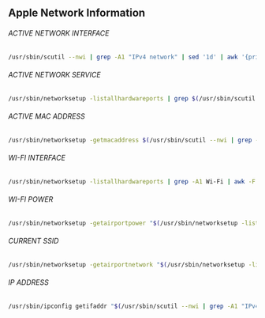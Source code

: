 ## Apple Network Information

###### ACTIVE NETWORK INTERFACE
```bash
/usr/sbin/scutil --nwi | grep -A1 "IPv4 network" | sed '1d' | awk '{print $1}'
```

###### ACTIVE NETWORK SERVICE
```bash
/usr/sbin/networksetup -listallhardwareports | grep $(/usr/sbin/scutil --nwi | grep -A1 "IPv4 network" | sed '1d' | awk '{print $1}') -B1 | awk -F': ' '/Hardware Port/{print $NF}'
```

###### ACTIVE MAC ADDRESS
```bash
/usr/sbin/networksetup -getmacaddress $(/usr/sbin/scutil --nwi | grep -A1 "IPv4 network" | sed '1d' | awk '{print $1}') | awk '{print $3}'
```

###### WI-FI INTERFACE
```bash
/usr/sbin/networksetup -listallhardwareports | grep -A1 Wi-Fi | awk -F': ' '/Device/{print $NF}'
```

###### WI-FI POWER
```bash
/usr/sbin/networksetup -getairportpower "$(/usr/sbin/networksetup -listallhardwareports | grep -A1 Wi-Fi | awk -F': ' '/Device/{print $NF}')" | awk '{print $NF}'
```

###### CURRENT SSID
```bash
/usr/sbin/networksetup -getairportnetwork "$(/usr/sbin/networksetup -listallhardwareports | grep -A1 Wi-Fi | awk -F': ' '/Device/{print $2}')" 2> /dev/null | awk -F': ' '{print $NF}'
```

###### IP ADDRESS
```bash
/usr/sbin/ipconfig getifaddr "$(/usr/sbin/scutil --nwi | grep -A1 "IPv4 network" | sed '1d' | awk '{print $1}')"
```

